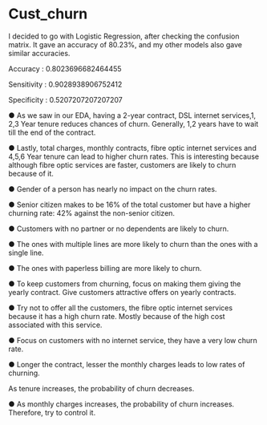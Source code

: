 # Cust_churn

 
 I decided to go with Logistic Regression, after checking the confusion matrix. 
 It gave an accuracy of 80.23%, and my other models also gave similar accuracies. 

 Accuracy :  0.8023696682464455 
 
 Sensitivity :  0.9028938906752412 
 
 Specificity :  0.5207207207207207 
 
● As we saw in our EDA, having a 2-year contract, DSL internet services,1, 2,3 Year tenure reduces chances of churn. 
Generally, 1,2 years have to wait till the end of the contract. 

● Lastly, total charges, monthly contracts, fibre optic internet services and 4,5,6 Year tenure can lead to higher churn rates. 
This is interesting because although fibre optic services are faster, customers are likely to churn because of it.  

● Gender of a person has nearly no impact on the churn rates.

● Senior citizen makes to be 16% of the total customer but have a higher churning rate: 42% against the non-senior citizen. 

● Customers with no partner or no dependents are likely to churn. 

● The ones with multiple lines are more likely to churn than the ones with a single line. 

● The ones with paperless billing are more likely to churn. 
 
● To keep customers from churning, focus on making them giving the yearly contract. Give customers attractive offers on yearly contracts.

● Try not to offer all the customers, the fibre optic internet services because it has a high churn rate. 
Mostly because of the high cost associated with this service.

● Focus on customers with no internet service, they have a very low churn rate.

● Longer the contract, lesser the monthly charges leads to low rates of churning. 

​As tenure increases, the probability of churn decreases. 

● As monthly charges increases, the probability of churn increases. Therefore, try to control it.  
 
 
  
